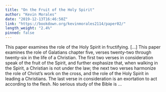 ```yaml
---
title: "On the Fruit of the Holy Spirit"
author: "Kevin Morales"
date: "2019-12-13T16:46:50Z"
link: "https://bookdown.org/kevinmorales2114/paper02/"
length_weight: "2.4%"
pinned: false
---
```


This paper examines the role of the Holy Spirit in fructifying. [...] This paper examines the role of Galatians chapter five, verses twenty-two through twenty-six in the life of a Christian. The first two verses in consideration speak of the fruit of the Spirit, and further exphasize that, when walking in the Spirit, a Christian is not under the law; the next two verses harmonize the role of Christ’s work on the cross, and the role of the Holy Spirit in leading a Christians. The last verse in consideration is an exortation to act according to the flesh. No serious study of the Bible is ...

